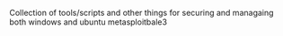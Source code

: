 Collection of tools/scripts and other things for securing and managaing both windows and ubuntu metasploitbale3
